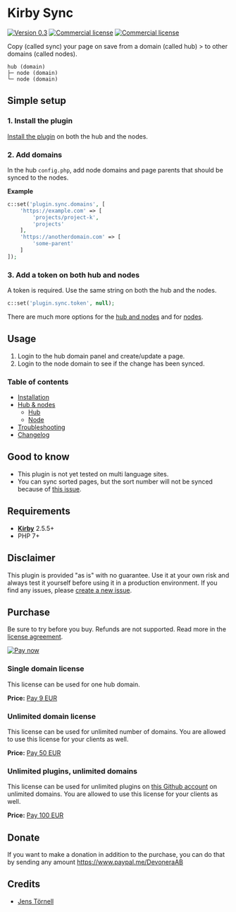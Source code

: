 # Kirby Sync

[![Version 0.3](https://img.shields.io/badge/version-0.3-blue.svg)](https://github.com/jenstornell/kirby-sync/blob/master/docs/changelog.md) [![Commercial license](https://img.shields.io/badge/license-commercial-red.svg)](https://github.com/jenstornell/kirby-sync/blob/master/docs/license.md) [![Commercial license](https://img.shields.io/badge/price-€9-yellow.svg)](https://github.com/jenstornell/kirby-sync/blob/master/docs/license.md)

Copy (called sync) your page on save from a domain (called hub) > to other domains (called nodes).

```text
hub (domain)
├─ node (domain)
└─ node (domain)
```

## Simple setup

### 1. Install the plugin

[Install the plugin](docs/installation.md) on both the hub and the nodes.

### 2. Add domains

In the hub `config.php`, add node domains and page parents that should be synced to the nodes.

**Example**

```php
c::set('plugin.sync.domains', [
    'https://example.com' => [
        'projects/project-k',
        'projects'
    ],
    'https://anotherdomain.com' => [
        'some-parent'
    ]
]);
```

### 3. Add a token on both hub and nodes

A token is required. Use the same string on both the hub and the nodes.

```php
c::set('plugin.sync.token', null);
```

There are much more options for the [hub and nodes](docs/hub-nodes.md) and for [nodes](docs/node.md).

## Usage

1. Login to the hub domain panel and create/update a page.
1. Login to the node domain to see if the change has been synced.

### Table of contents

- [Installation](docs/installation.md)
- [Hub & nodes](docs/hub-nodes.md)
  - [Hub](docs/hub.md)
  - [Node](docs/node.md)
- [Troubleshooting](docs/troubleshooting.md)
- [Changelog](docs/changelog.md)

## Good to know

- This plugin is not yet tested on multi language sites.
- You can sync sorted pages, but the sort number will not be synced because of [this issue](https://github.com/getkirby/panel/issues/827).

## Requirements

- [**Kirby**](https://getkirby.com/) 2.5.5+
- PHP 7+

## Disclaimer

This plugin is provided "as is" with no guarantee. Use it at your own risk and always test it yourself before using it in a production environment. If you find any issues, please [create a new issue](https://github.com/username/plugin-name/issues/new).

## Purchase

Be sure to try before you buy. Refunds are not supported. Read more in the [license agreement](docs/license.md).

[![Pay now](https://www.paypalobjects.com/en_US/SE/i/btn/btn_paynowCC_LG.gif)](https://www.paypal.com/cgi-bin/webscr?cmd=_s-xclick&hosted_button_id=TB7ASKYRXLJD2)

### Single domain license

This license can be used for one hub domain.

**Price:** [Pay 9 EUR](https://www.paypal.com/cgi-bin/webscr?cmd=_s-xclick&hosted_button_id=TB7ASKYRXLJD2)

### Unlimited domain license

This license can be used for unlimited number of domains. You are allowed to use this license for your clients as well.

**Price:** [Pay 50 EUR](https://www.paypal.com/cgi-bin/webscr?cmd=_s-xclick&hosted_button_id=U8CS633JCEW6C)

### Unlimited plugins, unlimited domains

This license can be used for unlimited plugins on [this Github account](https://github.com/jenstornell) on unlimited domains. You are allowed to use this license for your clients as well.

**Price:** [Pay 100 EUR](https://www.paypal.com/cgi-bin/webscr?cmd=_s-xclick&hosted_button_id=3KJGBSXNPTECL)

## Donate

If you want to make a donation in addition to the purchase, you can do that by sending any amount  https://www.paypal.me/DevoneraAB

## Credits

- [Jens Törnell](https://github.com/jenstornell)